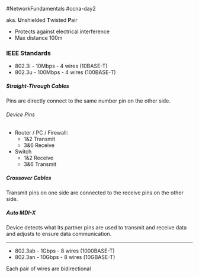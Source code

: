 #NetworkFundamentals  #ccna-day2  

aka. **U**nshielded **T**wisted **P**air
- Protects against electrical interference
- Max distance 100m
### IEEE Standards
- 802.3i - 10Mbps - 4 wires (10BASE-T)
- 802.3u - 100Mbps - 4 wires (100BASE-T)
##### Straight-Through Cables
Pins are directly connect to the same number pin on the other side.
###### Device Pins
- Router / PC / Firewall:
	- 1&2 Transmit
	- 3&6 Receive
- Switch
	- 1&2 Receive
	- 3&6 Transmit

##### Crossover Cables
Transmit pins on one side are connected to the receive pins on the other side.

##### Auto MDI-X
Device detects what its partner pins are used to transmit and receive data and adjusts to ensure data communication.

---
- 802.3ab - 1Gbps - 8 wires (1000BASE-T)
- 802.3an - 10Gbps - 8 wires (10GBASE-T)

Each pair of wires are bidirectional

